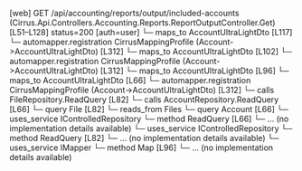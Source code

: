 [web] GET /api/accounting/reports/output/included-accounts  (Cirrus.Api.Controllers.Accounting.Reports.ReportOutputController.Get)  [L51–L128] status=200 [auth=user]
  └─ maps_to AccountUltraLightDto [L117]
    └─ automapper.registration CirrusMappingProfile (Account->AccountUltraLightDto) [L312]
  └─ maps_to AccountUltraLightDto [L102]
    └─ automapper.registration CirrusMappingProfile (Account->AccountUltraLightDto) [L312]
  └─ maps_to AccountUltraLightDto [L96]
  └─ maps_to AccountUltraLightDto [L66]
    └─ automapper.registration CirrusMappingProfile (Account->AccountUltraLightDto) [L312]
  └─ calls FileRepository.ReadQuery [L82]
  └─ calls AccountRepository.ReadQuery [L66]
  └─ query File [L82]
    └─ reads_from Files
  └─ query Account [L66]
  └─ uses_service IControlledRepository<Account>
    └─ method ReadQuery [L66]
      └─ ... (no implementation details available)
  └─ uses_service IControlledRepository<File>
    └─ method ReadQuery [L82]
      └─ ... (no implementation details available)
  └─ uses_service IMapper
    └─ method Map [L96]
      └─ ... (no implementation details available)

